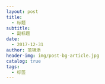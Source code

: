 ```yaml
---
layout: post
title:
  - 标题
subtitle:
  - 副标题
date:
  - 2017-12-31
author: 范锦添
header-img: img/post-bg-article.jpg
catalog: true
tags:
  - 标签
---
```



